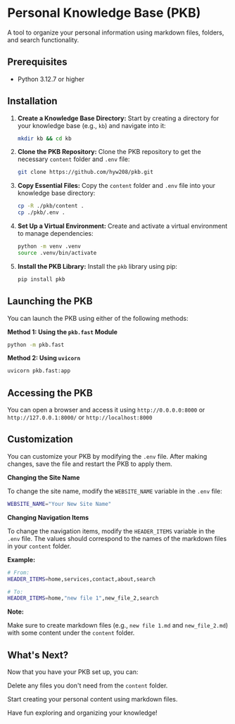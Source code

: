 # Personal Knowledge Base (PKB)

A tool to organize your personal information using markdown files, folders, and search functionality.

## Prerequisites

- Python 3.12.7 or higher

## Installation

1.  **Create a Knowledge Base Directory:**
    Start by creating a directory for your knowledge base (e.g., `kb`) and navigate into it:

    ```bash
    mkdir kb && cd kb
    ```

2.  **Clone the PKB Repository:**
    Clone the PKB repository to get the necessary `content` folder and `.env` file:

    ```bash
    git clone https://github.com/hyw208/pkb.git
    ```

3.  **Copy Essential Files:**
    Copy the `content` folder and `.env` file into your knowledge base directory:

    ```bash
    cp -R ./pkb/content .
    cp ./pkb/.env .
    ```

4.  **Set Up a Virtual Environment:**
    Create and activate a virtual environment to manage dependencies:

    ```bash
    python -m venv .venv
    source .venv/bin/activate
    ```

5.  **Install the PKB Library:**
    Install the `pkb` library using pip:

    ```bash
    pip install pkb
    ```

## Launching the PKB

You can launch the PKB using either of the following methods:

**Method 1: Using the `pkb.fast` Module**

```bash
python -m pkb.fast
```

**Method 2: Using `uvicorn`**

```bash
uvicorn pkb.fast:app
```

## Accessing the PKB

You can open a browser and access it using `http://0.0.0.0:8000` or `http://127.0.0.1:8000/` or `http://localhost:8000` 


## Customization

You can customize your PKB by modifying the `.env` file. After making changes, save the file and restart the PKB to apply them.

**Changing the Site Name**

To change the site name, modify the `WEBSITE_NAME` variable in the `.env` file:

```bash
WEBSITE_NAME="Your New Site Name"
```

**Changing Navigation Items**

To change the navigation items, modify the `HEADER_ITEMS` variable in the `.env` file. The values should correspond to the names of the markdown files in your `content` folder.

**Example:**

```bash
# From:
HEADER_ITEMS=home,services,contact,about,search

# To:
HEADER_ITEMS=home,"new file 1",new_file_2,search
```
**Note:** 

Make sure to create markdown files (e.g., `new file 1.md` and `new_file_2.md`) with some content under the `content` folder.

## What's Next?

Now that you have your PKB set up, you can:

Delete any files you don't need from the `content` folder.

Start creating your personal content using markdown files.

Have fun exploring and organizing your knowledge!